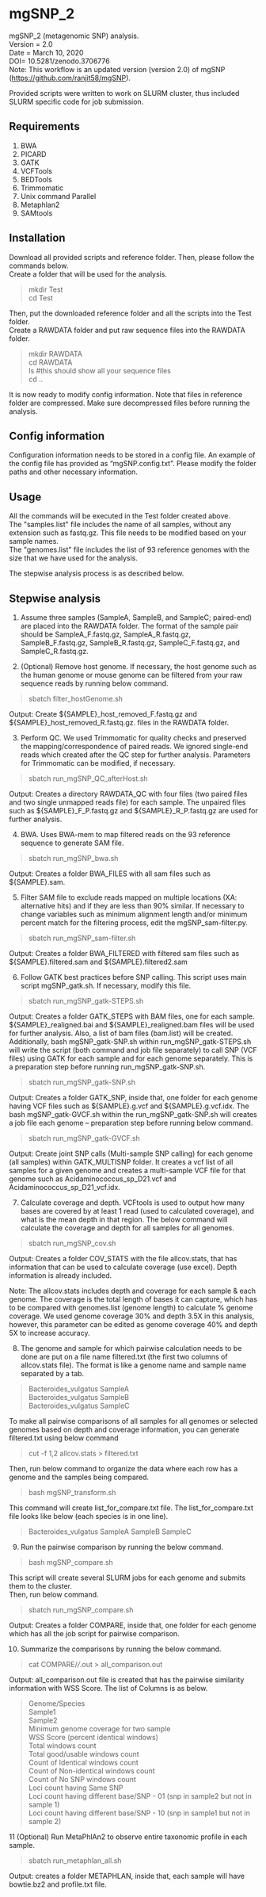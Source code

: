 # mgSNP_2
mgSNP_2 (metagenomic SNP) analysis.	\
Version = 2.0	\
Date = March 10, 2020	\
DOI= 10.5281/zenodo.3706776 \
Note: This workflow is an updated version (version 2.0) of mgSNP (https://github.com/ranjit58/mgSNP). 

Provided scripts were written to work on SLURM cluster, thus included SLURM specific code for job submission. 

Requirements
------------
1. BWA
2. PICARD 
3. GATK 
4. VCFTools
5. BEDTools
6. Trimmomatic 
7. Unix command Parallel
8. Metaphlan2
9. SAMtools

Installation
------------
Download all provided scripts and reference folder. Then, please follow the commands below.	\
Create a folder that will be used for the analysis.	

>mkdir Test	\
>cd Test		

Then, put the downloaded reference folder and all the scripts into the Test folder.	\
Create a RAWDATA folder and put raw sequence files into the RAWDATA folder.

>mkdir RAWDATA	\
>cd RAWDATA	\
>ls	#this should show all your sequence files	\
>cd ..

It is now ready to modify config information. Note that files in reference folder are compressed. Make sure decompressed files before running the analysis. 

Config information
------------
Configuration information needs to be stored in a config file. An example of the config file has provided as “mgSNP.config.txt”. Please modify the folder paths and other necessary information. 

Usage
------------
All the commands will be executed in the Test folder created above. \
The "samples.list" file includes the name of all samples, without any extension such as fastq.gz. This file needs to be modified based on your sample names.	\
The "genomes.list" file includes the list of 93 reference genomes with the size that we have used for the analysis. 

The stepwise analysis process is as described below.	

Stepwise analysis
------------
1. Assume three samples (SampleA, SampleB, and SampleC; paired-end) are placed into the RAWDATA folder. The format of the sample pair should be SampleA_F.fastq.gz, SampleA_R.fastq.gz, SampleB_F.fastq.gz, SampleB_R.fastq.gz, SampleC_F.fastq.gz, and SampleC_R.fastq.gz.

2. (Optional) Remove host genome. If necessary, the host genome such as the human genome or mouse genome can be filtered from your raw sequence reads by running below command.
>sbatch filter_hostGenome.sh

Output: Create ${SAMPLE}_host_removed_F.fastq.gz and ${SAMPLE}_host_removed_R.fastq.gz. files in the RAWDATA folder.  

3. Perform QC. We used Trimmomatic for quality checks and preserved the mapping/correspondence of paired reads. We ignored single-end reads which created after the QC step for further analysis. Parameters for Trimmomatic can be modified, if necessary. 
>sbatch run_mgSNP_QC_afterHost.sh

Output: Creates a directory RAWDATA_QC with four files (two paired files and two single unmapped reads file) for each sample. The unpaired files such as ${SAMPLE}_F_P.fastq.gz and ${SAMPLE}_R_P.fastq.gz are used for further analysis.

4. BWA. Uses BWA-mem to map filtered reads on the 93 reference sequence to generate SAM file. 
>sbatch run_mgSNP_bwa.sh

Output: Creates a folder BWA_FILES with all sam files such as ${SAMPLE}.sam.

5. Filter SAM file to exclude reads mapped on multiple locations (XA: alternative hits) and if they are less than 90% similar. If necessary to change variables such as minimum alignment length and/or minimum percent match for the filtering process, edit the mgSNP_sam-filter.py. 
>sbatch run_mgSNP_sam-filter.sh

Output: Creates a folder BWA_FILTERED with filtered sam files such as ${SAMPLE}.filtered.sam and ${SAMPLE}.filtered2.sam

6. Follow GATK best practices before SNP calling. This script uses main script mgSNP_gatk.sh. If necessary, modify this file. 
>sbatch run_mgSNP_gatk-STEPS.sh 

Output: Creates a folder GATK_STEPS with BAM files, one for each sample. ${SAMPLE}_realigned.bai and ${SAMPLE}_realigned.bam files will be used for further analysis. Also, a list of bam files (bam.list) will be created. Additionally, bash mgSNP_gatk-SNP.sh within run_mgSNP_gatk-STEPS.sh will write the script (both command and job file separately) to call SNP (VCF files) using GATK for each sample and for each genome separately. This is a preparation step before running run_mgSNP_gatk-SNP.sh. 

>sbatch run_mgSNP_gatk-SNP.sh 

Output: Creates a folder GATK_SNP, inside that, one folder for each genome having VCF files such as ${SAMPLE}.g.vcf and ${SAMPLE}.g.vcf.idx. The bash mgSNP_gatk-GVCF.sh within the run_mgSNP_gatk-SNP.sh will creates a job file each genome – preparation step before running below command. 

>sbatch run_mgSNP_gatk-GVCF.sh 

Output: Create joint SNP calls (Multi-sample SNP calling) for each genome (all samples) within GATK_MULTISNP folder. It creates a vcf list of all samples for a given genome and creates a multi-sample VCF file for that genome such as Acidaminococcus_sp_D21.vcf and Acidaminococcus_sp_D21_vcf.idx.

7. Calculate coverage and depth. VCFtools is used to output how many bases are covered by at least 1 read (used to calculated coverage), and what is the mean depth in that region. The below command will calculate the coverage and depth for all samples for all genomes.
>sbatch run_mgSNP_cov.sh

Output: Creates a folder COV_STATS with the file allcov.stats, that has information that can be used to calculate coverage (use excel). Depth information is already included.

Note: The allcov.stats includes depth and coverage for each sample & each genome. The coverage is the total length of bases it can capture, which has to be compared with genomes.list (genome length) to calculate % genome coverage. We used genome coverage 30% and depth 3.5X in this analysis, however, this parameter can be edited as genome coverage 40% and depth 5X to increase accuracy.

8. The genome and sample for which pairwise calculation needs to be done are put on a file name filtered.txt (the first two columns of allcov.stats file). The format is like a genome name and sample name separated by a tab.
>Bacteroides_vulgatus    SampleA \
>Bacteroides_vulgatus    SampleB \
>Bacteroides_vulgatus    SampleC 

To make all pairwise comparisons of all samples for all genomes or selected genomes based on depth and coverage information, you can generate filtered.txt using below command
>cut -f 1,2 allcov.stats > filtered.txt 

Then, run below command to organize the data where each row has a genome and the samples being compared.
>bash mgSNP_transform.sh 

This command will create list_for_compare.txt file. The list_for_compare.txt file looks like below (each species is in one line). 
>Bacteroides_vulgatus SampleA SampleB SampleC

9. Run the pairwise comparison by running the below command. 
>bash mgSNP_compare.sh

This script will create several SLURM jobs for each genome and submits them to the cluster.\
Then, run below command. 
>sbatch run_mgSNP_compare.sh 

Output: Creates a folder COMPARE, inside that, one folder for each genome which has all the job script for pairwise comparison.

10. Summarize the comparisons by running the below command.
>cat COMPARE/*/*.out > all_comparison.out

Output: all_comparison.out file is created that has the pairwise similarity information with WSS Score. The list of Columns is as below.
>Genome/Species \
>Sample1 \
>Sample2 \
>Minimum genome coverage for two sample \
>WSS Score (percent identical windows) \
>Total windows count \
>Total good/usable windows count \
>Count of Identical windows count \
>Count of Non-identical windows count \
>Count of No SNP windows count \
>Loci count having Same SNP \
>Loci count having different base/SNP - 01 (snp in sample2 but not in sample 1) \
>Loci count having different base/SNP - 10 (snp in sample1 but not in sample 2)

11 (Optional) Run MetaPhlAn2 to observe entire taxonomic profile in each sample. 
>sbatch run_metaphlan_all.sh 

Output: creates a folder METAPHLAN, inside that, each sample will have bowtie.bz2 and profile.txt file. 
